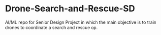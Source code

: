 # Drone-Search-and-Rescue-SD
AI/ML repo for Senior Design Project in which the main objective is to train drones to coordinate a search and rescue op.
